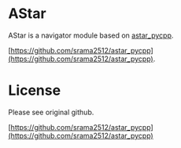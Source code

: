 # <b>AStar</b>

AStar is a navigator module based on [astar_pycpp](https://github.com/srama2512/astar_pycpp).

[https://github.com/srama2512/astar_pycpp](https://github.com/srama2512/astar_pycpp).

# License

Please see original github.

[https://github.com/srama2512/astar_pycpp](https://github.com/srama2512/astar_pycpp)